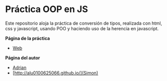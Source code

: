 # Práctica OOP en JS

Este repositorio aloja la práctica de conversión de tipos, realizada con html, css y javascript, usando POO y haciendo uso de la herencia en javascript.


**Página de la práctica**

* [Web](http://ull-esit-gradoii-pl.github.io/object-oriented-programming-in-js-adrian-simon/)

**Página del autor**

* [Adrian](http://alu0100614220.github.io/)
* [http://alu0100625066.github.io/](Simon)


